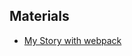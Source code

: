 <!-- sectionTitle: Materials -->

## Materials

* [My Story with webpack](https://github.com/sokra/slides)
